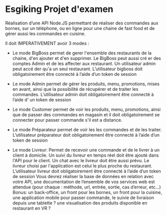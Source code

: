 # Esgiking Projet d'examen

Réalisation d’une API Node.JS permettant de réaliser des commandes aux bornes, sur un téléphone, ou
en ligne pour une chaine de fast food et de gérer aussi les commandes en cuisine.

Il doit IMPERATIVEMENT avoir 3 modes :
- Le mode BigBoss permet de gerer l'ensemble des restaurants de la chaine, d'en ajouter et d'en
supprimer. Le BigBoss peut aussi cré er des comptes Admin et de les affecter aux restaurant. Un
utilisateur admin peut accé der qu'a un seul restaurant. L’utilisateur bigboss doit obligatoirement être
connecté à l’aide d’un token de session

- Le mode Admin permet de gérer les produits, menu, promotions, mises en avant, ainsi que la possibilité
de récupérer et de traiter les commandes. L’utilisateur admin doit obligatoirement être connecté à l’aide d’
un token de session

- Le mode Customer permet de voir les produits, menu, promotions, ainsi que de passer des commandes
en magasin et il doit obligatoirement se connecter pour passer commande s'il est a distance.

- Le mode Préparateur permet de voir les les commandes et de les traiter. L’utilisateur préparateur doit
obligatoirement être connecté à l’aide d’un token de session

- Le mode Livreur: Permet de recevoir une commande et de le livrer à un client à domicile. Un suivi du
livreur en temps réel doit être ajouté dans l'API pour le client. Un chat avec le livreur doit être aussi prévu.
Le livreur choisi par l'application est celui le plus proche du restaurant. L’utilisateur livreur doit
obligatoirement être connecté à l’aide d’un token de session
Vous devrez réaliser la base de données en relation avec votre API, une documentation de l’ensemble de
vos services web est attendue (pour chaque : méthode, url, entrée, sortie, cas d’erreur, etc...)
Bonus: un back-office, un front pour les bornes, un front pour la cuisine, une application mobile pour
passer commande, le suivie de livraison depuis une tablette ? une visualisation des produits disponible en
restaurant en VR ?  

